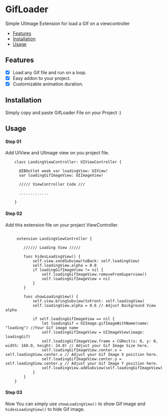 # GifLoader
Simple UIImage Extension for load a Gif on a viewcontroller

- [Features](#features)
- [Installation](#installation)
- [Usage](#usage)


## Features

- [x] Load any Gif file and run on a loop.
- [x] Easy addon to your project.
- [x] Customizable animation duration.

## Installation

Simply copy and paste GifLoader File on your Project :)

## Usage

#### Step 01

Add UIView and UIImage view on you project file.

```
    class LandingViewController: UIViewController {
    
      @IBOutlet weak var loadingView: UIView!
      var loadingGifImageView: UIImageView!
    
      ///// ViewController Code ///
    
      .............
    
    }

```

#### Step 02

Add this extension file on your project ViewController.


```

     extension LandingViewController {
    
        ////// Loading View /////
    
        func hidesLoadingView() {
            self.view.sendSubview(toBack: self.loadingView)
            self.loadingView.alpha = 0.0
            if loadingGifImageView != nil {
                self.loadingGifImageView.removeFromSuperview()
                self.loadingGifImageView = nil
            }
        }
    
        func showLoadingView() {
            self.view.bringSubview(toFront: self.loadingView)
            self.loadingView.alpha = 0.6 // Adjust Background View alpha
        
            if self.loadingGifImageView == nil {
                let loadingGif = UIImage.gifImageWithName(name: "loading") //Your Gif image name
                self.loadingGifImageView = UIImageView(image: loadingGif)
                self.loadingGifImageView.frame = CGRect(x: 0, y: 0, width: 160.0, height: 24.0) // Adjust your Gif Image Size here.
                self.loadingGifImageView.center.x = self.loadingView.center.x // Adjust your Gif Image X position here.
                self.loadingGifImageView.center.y = self.loadingView.center.y // Adjust your Gif Image Y position here.
                self.loadingView.addSubview(self.loadingGifImageView)
            }
        }
    }

```

#### Step 03

Now You can simply use ``showLoadingView()`` to show Gif image and ``hidesLoadingView()`` to hide Gif image.

